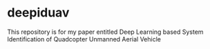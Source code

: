 # deepiduav

This repository is for my paper entitled Deep Learning based System Identification of Quadcopter Unmanned Aerial Vehicle
